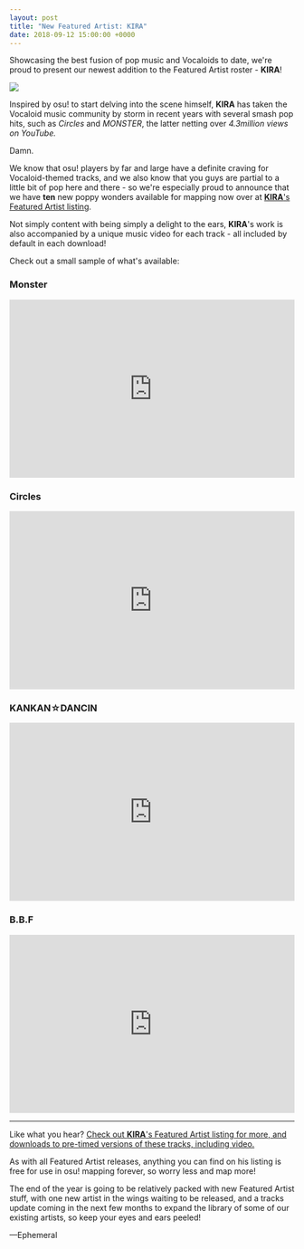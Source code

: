 ```yaml
---
layout: post
title: "New Featured Artist: KIRA"
date: 2018-09-12 15:00:00 +0000
---
```


Showcasing the best fusion of pop music and Vocaloids to date, we're proud to present our newest addition to the Featured Artist roster - **KIRA**!

[![](https://assets.ppy.sh/artists/27/header.jpg)](https://osu.ppy.sh/beatmaps/artists/27)

Inspired by osu! to start delving into the scene himself, **KIRA** has taken the Vocaloid music community by storm in recent years with several smash pop hits, such as *Circles* and *MONSTER*, the latter netting over *4.3million views on YouTube.* 

Damn.

We know that osu! players by far and large have a definite craving for Vocaloid-themed tracks, and we also know that you guys are partial to a little bit of pop here and there - so we're especially proud to announce that we have **ten** new poppy wonders available for mapping now over at [**KIRA**'s Featured Artist listing](https://osu.ppy.sh/beatmaps/artists/27).

Not simply content with being simply a delight to the ears, **KIRA**'s work is also accompanied by a unique music video for each track - all included by default in each download!

Check out a small sample of what's available:

### Monster

<iframe width="100%" height="315" src="https://www.youtube.com/embed/HNIypYrVlkA" frameborder="0" allow="autoplay; encrypted-media" allowfullscreen></iframe>

### Circles

<iframe width="100%" height="315" src="https://www.youtube.com/embed/7t5JbAue6eY" frameborder="0" allow="autoplay; encrypted-media" allowfullscreen></iframe>

### KANKAN☆DANCIN

<iframe width="100%" height="315" src="https://www.youtube.com/embed/UDYAp9J8s5Y" frameborder="0" allow="autoplay; encrypted-media" allowfullscreen></iframe>

### B.B.F 

<iframe width="100%" height="315" src="https://www.youtube.com/embed/9hRF60wm3Co" frameborder="0" allow="autoplay; encrypted-media" allowfullscreen></iframe>

-------

Like what you hear? [Check out **KIRA**'s Featured Artist listing for more, and downloads to pre-timed versions of these tracks, including video.](https://osu.ppy.sh/beatmaps/artists/27)

As with all Featured Artist releases, anything you can find on his listing is free for use in osu! mapping forever, so worry less and map more!

The end of the year is going to be relatively packed with new Featured Artist stuff, with one new artist in the wings waiting to be released, and a tracks update coming in the next few months to expand the library of some of our existing artists, so keep your eyes and ears peeled!

—Ephemeral

